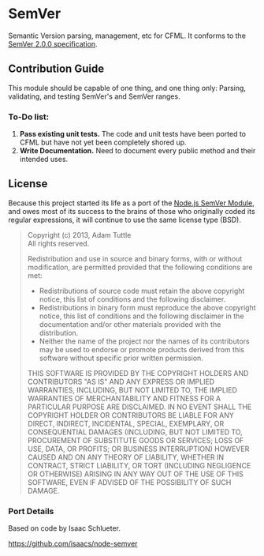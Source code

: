 # SemVer

Semantic Version parsing, management, etc for CFML. It conforms to the [SemVer 2.0.0 specification](http://semver.org/spec/v2.0.0.html).

## Contribution Guide

This module should be capable of one thing, and one thing only: Parsing, validating, and testing SemVer's and SemVer ranges.

### To-Do list:

1. **Pass existing unit tests.** The code and unit tests have been ported to CFML but have not yet been completely shored up.
2. **Write Documentation.** Need to document every public method and their intended uses.

## License

Because this project started its life as a port of the [Node.js SemVer Module](https://github.com/isaacs/node-semver), and owes most of its success to the brains of those who originally coded its regular expressions, it will continue to use the same license type (BSD).

> Copyright (c) 2013, Adam Tuttle<br/>
> All rights reserved.
>
> Redistribution and use in source and binary forms, with or without modification, are permitted provided that the following conditions are met:
>
>* Redistributions of source code must retain the above copyright notice, this list of conditions and the following disclaimer.
>* Redistributions in binary form must reproduce the above copyright notice, this list of conditions and the following disclaimer in the documentation and/or other materials provided with the distribution.
>* Neither the name of the project nor the names of its contributors may be used to endorse or promote products derived from this software without specific prior written permission.
>
> THIS SOFTWARE IS PROVIDED BY THE COPYRIGHT HOLDERS AND CONTRIBUTORS "AS IS" AND ANY EXPRESS OR IMPLIED WARRANTIES, INCLUDING, BUT NOT LIMITED TO, THE IMPLIED WARRANTIES OF MERCHANTABILITY AND FITNESS FOR A PARTICULAR PURPOSE ARE DISCLAIMED. IN NO EVENT SHALL THE COPYRIGHT HOLDER OR CONTRIBUTORS BE LIABLE FOR ANY DIRECT, INDIRECT, INCIDENTAL, SPECIAL, EXEMPLARY, OR CONSEQUENTIAL DAMAGES (INCLUDING, BUT NOT LIMITED TO, PROCUREMENT OF SUBSTITUTE GOODS OR SERVICES; LOSS OF USE, DATA, OR PROFITS; OR BUSINESS INTERRUPTION) HOWEVER CAUSED AND ON ANY THEORY OF LIABILITY, WHETHER IN CONTRACT, STRICT LIABILITY, OR TORT (INCLUDING NEGLIGENCE OR OTHERWISE) ARISING IN ANY WAY OUT OF THE USE OF THIS SOFTWARE, EVEN IF ADVISED OF THE POSSIBILITY OF SUCH DAMAGE.

### Port Details

Based on code by Isaac Schlueter.

https://github.com/isaacs/node-semver
